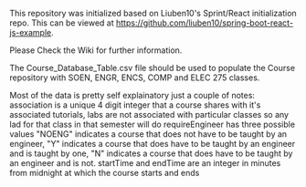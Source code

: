 This repository was initialized based on Liuben10's Sprint/React initialization repo. This can be viewed at https://github.com/liuben10/spring-boot-react-js-example.

Please Check the Wiki for further information.


The Course_Database_Table.csv file should be used to populate the Course repository with SOEN, ENGR, ENCS, COMP and ELEC 275 classes.

Most of the data is pretty self explainatory just a couple of notes:
association is a unique 4 digit integer that a course shares with it's associated tutorials, labs are not associated with particular classes so any lad for that class in that semester will do
requireEngineer has three possible values "NOENG" indicates a course that does not have to be taught by an engineer, 
"Y" indicates a course that does have to be taught by an engineer and is taught by one, 
"N" indicates a course that does have to be taught by an engineer and is not. 
startTime and endTime are an integer in minutes from midnight at which the course starts and ends


